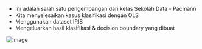 - Ini adalah salah satu pengembangan dari kelas Sekolah Data - Pacmann
- Kita menyelesaikan kasus klasifikasi dengan OLS
- Menggunakan dataset IRIS
- Mengeluarkan hasil klasifikasi & decision boundary yang dibuat

![image](https://user-images.githubusercontent.com/34134391/164980072-374ecea0-77f3-4f10-9e37-a327b4a4d630.png)
